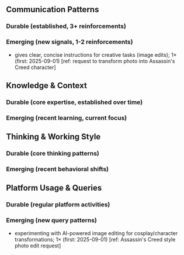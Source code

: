 ## Communication Patterns
### Durable (established, 3+ reinforcements)

### Emerging (new signals, 1-2 reinforcements)
- gives clear, concise instructions for creative tasks (image edits); 1× (first: 2025-09-01) [ref: request to transform photo into Assassin's Creed character]

## Knowledge & Context
### Durable (core expertise, established over time)

### Emerging (recent learning, current focus)

## Thinking & Working Style
### Durable (core thinking patterns)

### Emerging (recent behavioral shifts)

## Platform Usage & Queries
### Durable (regular platform activities)

### Emerging (new query patterns)
- experimenting with AI-powered image editing for cosplay/character transformations; 1× (first: 2025-09-01) [ref: Assassin's Creed style photo edit request]